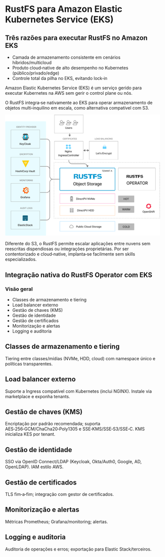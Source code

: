 # RustFS para Amazon Elastic Kubernetes Service (EKS)

## Três razões para executar RustFS no Amazon EKS

- Camada de armazenamento consistente em cenários híbridos/multicloud
- Produto cloud‑native de alto desempenho no Kubernetes (público/privado/edge)
- Controle total da pilha no EKS, evitando lock‑in

Amazon Elastic Kubernetes Service (EKS) é um serviço gerido para executar Kubernetes na AWS sem gerir o control plane ou nós.

O RustFS integra‑se nativamente ao EKS para operar armazenamento de objetos multi‑inquilino em escala, como alternativa compatível com S3.

![Arquitetura RustFS](images/sec1-1.png)

Diferente do S3, o RustFS permite escalar aplicações entre nuvens sem reescritas dispendiosas ou integrações proprietárias. Por ser contentorizado e cloud‑native, implanta‑se facilmente sem skills especializados.

## Integração nativa do RustFS Operator com EKS

### Visão geral

- Classes de armazenamento e tiering
- Load balancer externo
- Gestão de chaves (KMS)
- Gestão de identidade
- Gestão de certificados
- Monitorização e alertas
- Logging e auditoria

## Classes de armazenamento e tiering

Tiering entre classes/mídias (NVMe, HDD, cloud) com namespace único e políticas transparentes.

## Load balancer externo

Suporte a Ingress compatível com Kubernetes (inclui NGINX). Instale via marketplace e exponha tenants.

## Gestão de chaves (KMS)

Encriptação por padrão recomendada; suporta AES‑256‑GCM/ChaCha20‑Poly1305 e SSE‑KMS/SSE‑S3/SSE‑C. KMS inicializa KES por tenant.

## Gestão de identidade

SSO via OpenID Connect/LDAP (Keycloak, Okta/Auth0, Google, AD, OpenLDAP). IAM estilo AWS.

## Gestão de certificados

TLS fim‑a‑fim; integração com gestor de certificados.

## Monitorização e alertas

Métricas Prometheus; Grafana/monitoring; alertas.

## Logging e auditoria

Auditoria de operações e erros; exportação para Elastic Stack/terceiros.
